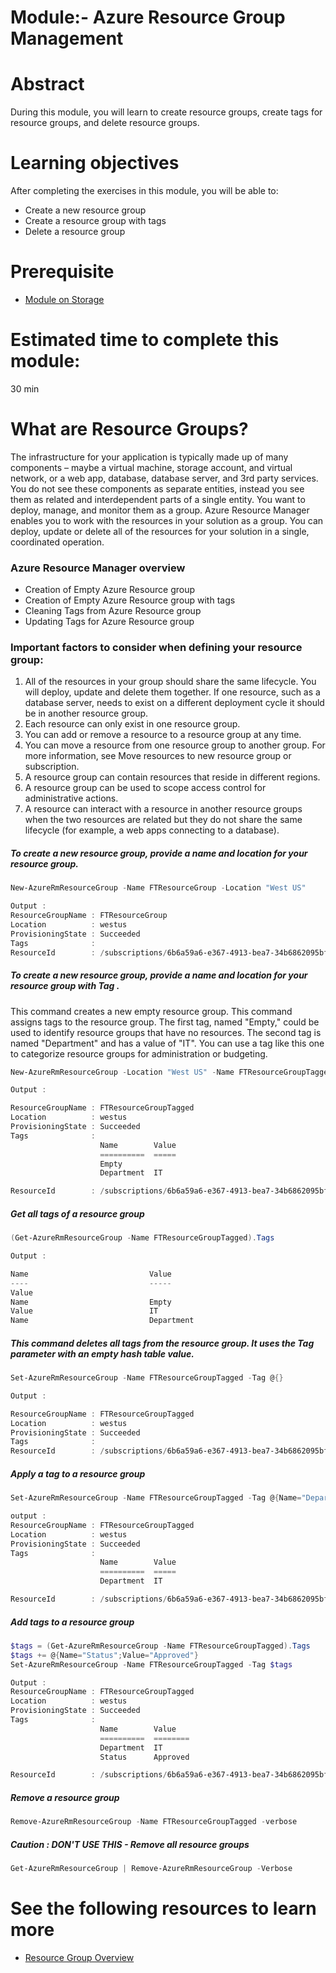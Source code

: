 # Module:- Azure Resource Group Management

# Abstract

During this module, you will learn to create resource groups, create tags for resource groups, and delete resource groups.

# Learning objectives
After completing the exercises in this module, you will be able to:
* Create a new resource group
* Create a resource group with tags
* Delete a resource group

# Prerequisite 
* [Module on Storage](https://github.com/Azure/onboarding-guidance/tree/master/windows/Module%20I)

# Estimated time to complete this module:
30 min

# What are Resource Groups?
The infrastructure for your application is typically made up of many components – maybe a virtual machine, storage account, and virtual network, or a web app, database, database server, and 3rd party services. You do not see these components as separate entities, instead you see them as related and interdependent parts of a single entity. You want to deploy, manage, and monitor them as a group. Azure Resource Manager enables you to work with the resources in your solution as a group. You can deploy, update or delete all of the resources for your solution in a single, coordinated operation.

### Azure Resource Manager overview

* Creation of Empty Azure Resource group
* Creation of Empty Azure Resource group with tags
* Cleaning Tags from Azure Resource group
* Updating Tags for Azure Resource group

### Important factors to consider when defining your resource group:

1. All of the resources in your group should share the same lifecycle. You will deploy, update and delete them together. If one resource, such as a database server, needs to exist on a different deployment cycle it should be in another resource group.
2. Each resource can only exist in one resource group.
3. You can add or remove a resource to a resource group at any time.
4. You can move a resource from one resource group to another group. For more information, see Move resources to new resource group or subscription.
5. A resource group can contain resources that reside in different regions.
6. A resource group can be used to scope access control for administrative actions.
7. A resource can interact with a resource in another resource groups when the two resources are related but they do not share the same lifecycle (for example, a web apps connecting to a database).


##### To create a new resource group, provide a name and location for your resource group.
```PowerShell
New-AzureRmResourceGroup -Name FTResourceGroup -Location "West US"

Output :
ResourceGroupName : FTResourceGroup
Location          : westus
ProvisioningState : Succeeded
Tags              :
ResourceId        : /subscriptions/6b6a59a6-e367-4913-bea7-34b6862095bf/resourceGroups/FTResourceGroup
```

##### To create a new resource group, provide a name and location for your resource group with Tag .
This command creates a new empty resource group. This command  assigns tags to the resource group. The first tag, named "Empty," could be used to identify resource groups that have no resources.
The second tag is named "Department" and has a value of "IT". You can use a tag like this one to categorize resource groups for administration or budgeting.
```PowerShell
New-AzureRmResourceGroup -Location "West US" -Name FTResourceGroupTagged -Tag @{Name="Empty"}, @{Name="Department";Value="IT"} -Verbose -Debug

Output :

ResourceGroupName : FTResourceGroupTagged
Location          : westus
ProvisioningState : Succeeded
Tags              :
                    Name        Value
                    ==========  =====
                    Empty            
                    Department  IT   

ResourceId        : /subscriptions/6b6a59a6-e367-4913-bea7-34b6862095bf/resourceGroups/FTResourceGroupTagged
```

##### Get all tags of a resource group  
```PowerShell
(Get-AzureRmResourceGroup -Name FTResourceGroupTagged).Tags

Output :

Name                           Value                                                                                                           
----                           -----                                                                                                                 
Value                                                                                                                                                
Name                           Empty                                                                                                                 
Value                          IT                                                                                                                    
Name                           Department  
```

##### This command deletes all tags from the resource group. It uses the Tag parameter with an empty hash table value.
```PowerShell
Set-AzureRmResourceGroup -Name FTResourceGroupTagged -Tag @{}

Output :

ResourceGroupName : FTResourceGroupTagged
Location          : westus
ProvisioningState : Succeeded
Tags              :
ResourceId        : /subscriptions/6b6a59a6-e367-4913-bea7-34b6862095bf/resourceGroups/FTResourceGroupTagged

```

##### Apply a tag to a resource group   
```PowerShell
Set-AzureRmResourceGroup -Name FTResourceGroupTagged -Tag @{Name="Department";Value="IT"}

output :
ResourceGroupName : FTResourceGroupTagged
Location          : westus
ProvisioningState : Succeeded
Tags              :
                    Name        Value
                    ==========  =====
                    Department  IT   

ResourceId        : /subscriptions/6b6a59a6-e367-4913-bea7-34b6862095bf/resourceGroups/FTResourceGroupTagged
```

##### Add tags to a resource group  
```PowerShell
$tags = (Get-AzureRmResourceGroup -Name FTResourceGroupTagged).Tags
$tags += @{Name="Status";Value="Approved"}
Set-AzureRmResourceGroup -Name FTResourceGroupTagged -Tag $tags

Output :
ResourceGroupName : FTResourceGroupTagged
Location          : westus
ProvisioningState : Succeeded
Tags              :
                    Name        Value   
                    ==========  ========
                    Department  IT      
                    Status      Approved

ResourceId        : /subscriptions/6b6a59a6-e367-4913-bea7-34b6862095bf/resourceGroups/FTResourceGroupTagged
```
##### Remove a resource group  
```PowerShell
Remove-AzureRmResourceGroup -Name FTResourceGroupTagged -verbose
```
##### Caution : DON'T USE THIS - Remove all resource groups  
```PowerShell
Get-AzureRmResourceGroup | Remove-AzureRmResourceGroup -Verbose
```
# See the following resources to learn more
* [Resource Group Overview](https://azure.microsoft.com/en-us/documentation/articles/resource-group-overview/)
